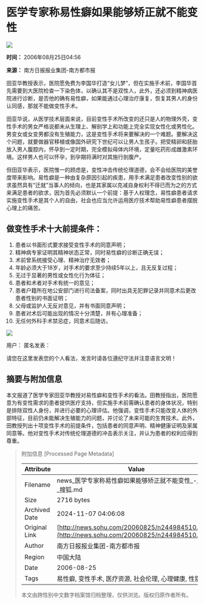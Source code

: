 # 医学专家称易性癖如果能够矫正就不能变性

![](https://images.sohu.com/ccc.gif)

**时间：** 2006年08月25日04:56

**来源：** 南方日报报业集团-南方都市报

田亚华教授表示，医院愿免费为李国华打造“女儿梦”，但在实施手术前，李国华首先需要到大医院检查一下染色体，以确认其不是双性人，此外，还必须到精神病医院进行诊断，是否他的确有易性癖，如果能通过心理治疗康复，恢复其男人的身份认同感，那就不能做变性手术。

田亚华说，从医学技术层面来说，目前变性手术所改变的还只是人的物理外壳，变性手术的男女严格说都未从生理上、解剖学上和功能上完全实现女性化或男性化。男变女或女变男都没有生殖能力，这是变性手术将来要解决的一个难题。要解决这个问题，就要做器官移植或像国外研究下世纪可以让男人生孩子。把受精卵和胚胎放入男人腹腔内，怀孕到一定时期，完全模拟母体内环境，定量吃药形成雌激素环境。这样男人也可以怀孕，到孕期将满时对其施行剖腹产。

但田亚华表示，医院惟一的顾虑是，变性冲击传统伦理道德，会不会给医院的美誉度带来影响。易性癖是一种由复杂原因引起的疾患，用手术满足患者改变性别的欲求虽然具有“迁就”当事人的倾向，也是其家属以克减自身权利不得已而为之的方式来满足患者的欲求，因为首先必须默认一个前提：基于人权理念，易性癖患者请求实施变性手术是其个人的自由，社会也应当允许运用医疗技术帮助易性癖患者摆脱心理上的痛苦。

## 做变性手术十大前提条件：

1. 患者以书面形式要求接受变性手术的同意声明；
2. 精神病专家证明其精神状态正常，同时易性癖的诊断正确无误；
3. 术前曾系统接受心理、精神治疗无效者；
4. 年龄必须大于18岁，对手术的要求至少持续5年以上，且无反复过程；
5. 无过于显著的男性或女性化行为体征；
6. 患者和术者对手术有统一的意见；
7. 患者户籍所在地公安部门进行司法备案，同时出具无犯罪记录并同意术后更改患者性别的书面证明；
8. 父母或监护人无反对意见，并有书面同意声明；
9. 患者对术后可能出现的情况十分清楚，并有心理准备；
10. 无任何外科手术禁忌症，同意术后随访。

![](https://photocdn.sohu.com/logo/sogou_logo.gif)

用户： 匿名发表：

请您在这里发表您的个人看法，发言时请各位遵纪守法并注意语言文明！

## 摘要与附加信息

<!-- tcd_abstract -->
本文报道了医学专家田亚华教授对易性癖和变性手术的看法。田教授指出，医院愿意为有变性需求的患者提供医疗支持，但实施手术前需确认患者的身体状况，特别是排除双性人身份，并进行必要的心理评估。他强调，变性手术只能改变人体的外部特征，目前仍未能解决生殖能力的问题，并讨论了未来可能的生育技术。此外，田教授列出十项变性手术的前提条件，包括患者的同意声明、精神健康证明及家属同意等。他对变性手术对传统伦理道德的冲击表示关注，并认为患者的权利应得到尊重。
<!-- tcd_abstract_end -->

> 附加信息 [Processed Page Metadata]
>
> | Attribute       | Value                                  |
> |-----------------|----------------------------------------|
> | Filename        | news_医学专家称易性癖如果能够矫正就不能变性_-_新闻-_搜狐.md                             |
> | Size            | 2716 bytes                           |
> | Archived Date   | 2024-11-07 04:06:08                             |
> | Original Link   | [http://news.sohu.com/20060825/n244984510.shtml](http://news.sohu.com/20060825/n244984510.shtml)                       |
> | Author          | 南方日报报业集团-南方都市报                               |
> | Region          | 中国大陆                               |
> | Date            | 2006-08-25                                 |
> | Tags            | 易性癖, 变性手术, 医疗资源, 社会伦理, 心理健康, 性别认同                                 |
>
> 本文由跨性别中文数字档案馆归档整理，仅供浏览。版权归原作者所有。
>